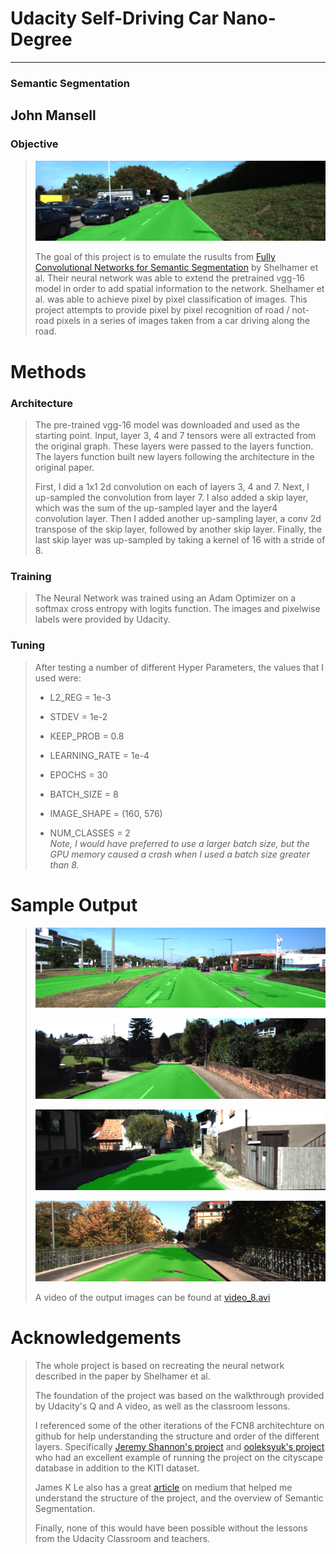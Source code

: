 # Udacity Self-Driving Car Nano-Degree
---
### Semantic Segmentation
John Mansell
---
> 
### Objective
> ![](./examples/write_up_images/um_000015.png)
> 
> The goal of this project is to emulate the rusults from 
[Fully Convolutional Networks for Semantic Segmentation](https://arxiv.org/pdf/1605.06211.pdf) by Shelhamer et al.
Their neural network was able to extend the pretrained vgg-16 model in order to add spatial information to the network.
Shelhamer et al. was able to achieve pixel by pixel classification of images. This project attempts to provide pixel by
pixel recognition of road / not-road pixels in a series of images taken from a car driving along the road.
>
# Methods
> 
### Architecture
> The pre-trained vgg-16 model was downloaded and used as the starting point. Input, layer 3, 4 and 7 tensors
were all extracted from the original graph. These layers were passed to the layers function. The layers function
built new layers following the architecture in the original paper.
>
> First, I did a 1x1 2d convolution on each of layers 3, 4 and 7. Next, I up-sampled the convolution from layer 7. I 
also added a skip layer, which was the sum of the up-sampled layer and the layer4 convolution layer. Then I added
another up-sampling layer, a conv 2d transpose of the skip layer, followed by another skip layer. Finally, the last skip
layer was up-sampled by taking a kernel of 16 with a stride of 8.
>
### Training
> The Neural Network was trained using an Adam Optimizer on a softmax cross entropy with logits function. The images and
pixelwise labels were provided by Udacity.
> 
### Tuning
> After testing a number of different Hyper Parameters, the values that I used were:  
> * L2_REG = 1e-3  
> * STDEV = 1e-2  
> * KEEP_PROB = 0.8  
> * LEARNING_RATE = 1e-4
> 
> * EPOCHS = 30  
> * BATCH_SIZE = 8  
> * IMAGE_SHAPE = (160, 576)  
> * NUM_CLASSES = 2  
> *Note, I would have preferred to use a larger batch size, but the GPU memory caused a crash when I used a batch size 
greater than 8.*
> 
# Sample Output
>
> ![](./examples/write_up_images/umm_000019.png)  
> 
> ![](./examples/write_up_images/uu_000089.png)
> 
> ![](./examples/write_up_images/uu_000092.png)
> 
> ![](./examples/write_up_images/uu_000097.png)
> 
> A video of the output images can be found at [video_8.avi](video_8.avi)
# Acknowledgements
> The whole project is based on recreating the neural network described in the paper by Shelhamer et al.
> 
> The foundation of the project was based on the walkthrough provided by Udacity's Q and A video, as well as the
classroom lessons.  
> 
> I referenced some of the other iterations of the FCN8 architechture on github for help understanding the structure 
and order of the different layers. Specifically 
[Jeremy Shannon's project](https://github.com/jeremy-shannon/CarND-Semantic-Segmentation)
 and [ooleksyuk's project](https://github.com/ooleksyuk/CarND-Semantic-Segmentation) who had an excellent example of
 running the project on the cityscape database in addition to the KITI dataset.
 >
 > James K Le also has a great [article](https://medium.com/nanonets/how-to-do-image-segmentation-using-deep-learning-c673cc5862ef)
 on medium that helped me understand the structure of the project, and the overview of Semantic Segmentation.
 >
 > Finally, none of this would have been possible without the lessons from the Udacity Classroom and teachers.